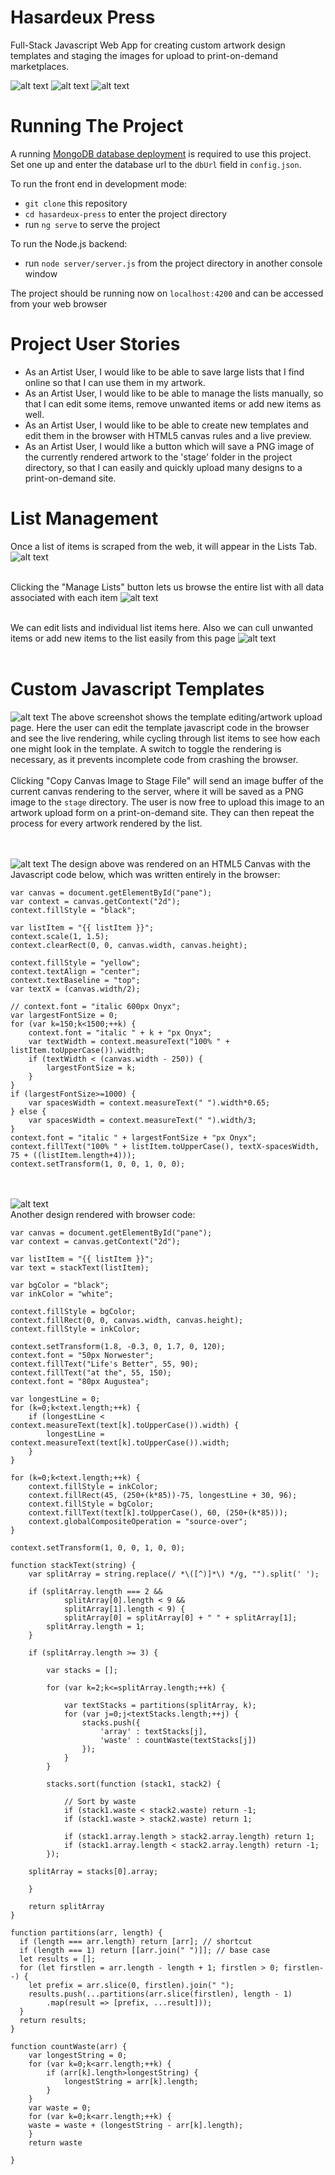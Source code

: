 # Hasardeux Press
Full-Stack Javascript Web App for creating custom artwork design templates and staging the images for upload to print-on-demand marketplaces.

![alt text](https://github.com/mccartymv/hasardeux-press/blob/main/src/assets/images/top_banner.jpg?raw=true)
![alt text](https://github.com/mccartymv/hasardeux-press/blob/main/src/assets/images/mid_banner.jpg?raw=true)
![alt text](https://github.com/mccartymv/hasardeux-press/blob/main/src/assets/images/bottom_banner.jpg?raw=true)

# Running The Project

A running [MongoDB database deployment](https://www.mongodb.com/atlas/database) is required to use this project. Set one up and enter the database url to the `dbUrl` field in `config.json`.

To run the front end in development mode: 
- `git clone` this repository
- `cd hasardeux-press` to enter the project directory
- run `ng serve` to serve the project

To run the Node.js backend:
- run `node server/server.js` from the project directory in another console window

The project should be running now on `localhost:4200` and can be accessed from your web browser

# Project User Stories
- As an Artist User, I would like to be able to save large lists that I find online so that I can use them in my artwork.
- As an Artist User, I would like to be able to manage the lists manually, so that I can edit some items, remove unwanted items or add new items as well.
- As an Artist User, I would like to be able to create new templates and edit them in the browser with HTML5 canvas rules and a live preview.
- As an Artist User, I would like a button which will save a PNG image of the currently rendered artwork to the 'stage' folder in the project directory, so that I can easily and quickly upload many designs to a print-on-demand site.

# List Management
Once a list of items is scraped from the web, it will appear in the Lists Tab.
![alt text](https://github.com/mccartymv/hasardeux-press/blob/main/src/assets/images/home.png?raw=true)<br><br>

Clicking the "Manage Lists" button lets us browse the entire list with all data associated with each item 
![alt text](https://github.com/mccartymv/hasardeux-press/blob/main/src/assets/images/list-browse.png?raw=true)<br><br>

We can edit lists and individual list items here. Also we can cull unwanted items or add new items to the list easily from this page
![alt text](https://github.com/mccartymv/hasardeux-press/blob/main/src/assets/images/list-edit.png?raw=true)<br><br>



# Custom Javascript Templates
![alt text](https://github.com/mccartymv/hasardeux-press/blob/main/src/assets/images/live-code-edit-screen.png?raw=true)
The above screenshot shows the template editing/artwork upload page. Here the user can edit the template javascript code in the browser and see the live rendering, while cycling through list items to see how each one might look in the template. A switch to toggle the rendering is necessary, as it prevents incomplete code from crashing the browser.<br><br>
Clicking "Copy Canvas Image to Stage File" will send an image buffer of the current canvas rendering to the server, where it will be saved as a PNG image to the `stage` directory. The user is now free to upload this image to an artwork upload form on a print-on-demand site. They can then repeat the process for every artwork rendered by the list.


<br><br>
![alt text](https://github.com/mccartymv/hasardeux-press/blob/main/src/assets/images/artwork-example-2.png?raw=true)
The design above was rendered on an HTML5 Canvas with the Javascript code below, which was written entirely in the browser:
```
var canvas = document.getElementById("pane");
var context = canvas.getContext("2d");
context.fillStyle = "black";

var listItem = "{{ listItem }}";
context.scale(1, 1.5);
context.clearRect(0, 0, canvas.width, canvas.height);

context.fillStyle = "yellow";
context.textAlign = "center";
context.textBaseline = "top";
var textX = (canvas.width/2);

// context.font = "italic 600px Onyx";
var largestFontSize = 0;
for (var k=150;k<1500;++k) {
	context.font = "italic " + k + "px Onyx";
    var textWidth = context.measureText("100% " + listItem.toUpperCase()).width;
    if (textWidth < (canvas.width - 250)) {
        largestFontSize = k;
    }
}
if (largestFontSize>=1000) {
	var spacesWidth = context.measureText(" ").width*0.65;
} else {
	var spacesWidth = context.measureText(" ").width/3;
}
context.font = "italic " + largestFontSize + "px Onyx";
context.fillText("100% " + listItem.toUpperCase(), textX-spacesWidth, 75 + ((listItem.length+4)));
context.setTransform(1, 0, 0, 1, 0, 0);

```

<br><br>
![alt text](https://github.com/mccartymv/hasardeux-press/blob/main/src/assets/images/artwork-example-3.png?raw=true)<br>
Another design rendered with browser code:
```
var canvas = document.getElementById("pane");
var context = canvas.getContext("2d");

var listItem = "{{ listItem }}";
var text = stackText(listItem);

var bgColor = "black";
var inkColor = "white";

context.fillStyle = bgColor;
context.fillRect(0, 0, canvas.width, canvas.height);
context.fillStyle = inkColor;

context.setTransform(1.8, -0.3, 0, 1.7, 0, 120);
context.font = "50px Norwester";
context.fillText("Life's Better", 55, 90);
context.fillText("at the", 55, 150);
context.font = "80px Augustea";

var longestLine = 0;
for (k=0;k<text.length;++k) {
    if (longestLine < context.measureText(text[k].toUpperCase()).width) {
        longestLine = context.measureText(text[k].toUpperCase()).width;
    }
}

for (k=0;k<text.length;++k) {
    context.fillStyle = inkColor;
    context.fillRect(45, (250+(k*85))-75, longestLine + 30, 96);
    context.fillStyle = bgColor;
    context.fillText(text[k].toUpperCase(), 60, (250+(k*85)));
    context.globalCompositeOperation = "source-over";
}

context.setTransform(1, 0, 0, 1, 0, 0);

function stackText(string) {
	var splitArray = string.replace(/ *\([^)]*\) */g, "").split(' ');
	
	if (splitArray.length === 2 && 
    	    splitArray[0].length < 9 && 
            splitArray[1].length < 9) {
    		splitArray[0] = splitArray[0] + " " + splitArray[1];
		splitArray.length = 1;
	}

    if (splitArray.length >= 3) {
    
    	var stacks = [];
        
    	for (var k=2;k<=splitArray.length;++k) {
        	
        	var textStacks = partitions(splitArray, k);
        	for (var j=0;j<textStacks.length;++j) {
            	stacks.push({
                    'array' : textStacks[j],
                    'waste' : countWaste(textStacks[j])                
                });
            }
        }
        
        stacks.sort(function (stack1, stack2) {

            // Sort by waste
            if (stack1.waste < stack2.waste) return -1;
            if (stack1.waste > stack2.waste) return 1;

            if (stack1.array.length > stack2.array.length) return 1;
            if (stack1.array.length < stack2.array.length) return -1;
        });

	splitArray = stacks[0].array;

	}

    return splitArray
}

function partitions(arr, length) {
  if (length === arr.length) return [arr]; // shortcut
  if (length === 1) return [[arr.join(" ")]]; // base case
  let results = [];
  for (let firstlen = arr.length - length + 1; firstlen > 0; firstlen--) {
    let prefix = arr.slice(0, firstlen).join(" ");
    results.push(...partitions(arr.slice(firstlen), length - 1)
    	.map(result => [prefix, ...result]));
  }
  return results;
}

function countWaste(arr) {
    var longestString = 0;
    for (var k=0;k<arr.length;++k) {
    	if (arr[k].length>longestString) {
        	longestString = arr[k].length;
        }
    }
    var waste = 0;
    for (var k=0;k<arr.length;++k) {
	waste = waste + (longestString - arr[k].length);
    }
    return waste

}

```

